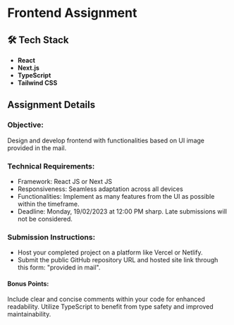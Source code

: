 # Frontend Assignment

## 🛠️ Tech Stack

- **React**
- **Next.js**
- **TypeScript**
- **Tailwind CSS**

## Assignment Details

### Objective:

Design and develop frontend with functionalities based on UI image provided in the mail.

### Technical Requirements:

- Framework: React JS or Next JS
- Responsiveness: Seamless adaptation across all devices
- Functionalities: Implement as many features from the UI as possible within the timeframe.
- Deadline: Monday, 19/02/2023 at 12:00 PM sharp. Late submissions will not be considered.

### Submission Instructions:

- Host your completed project on a platform like Vercel or Netlify.
- Submit the public GitHub repository URL and hosted site link through this form: "provided in mail".

#### Bonus Points:

Include clear and concise comments within your code for enhanced readability.
Utilize TypeScript to benefit from type safety and improved maintainability.